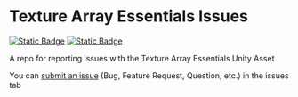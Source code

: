 # Texture Array Essentials Issues

[![Static Badge](https://img.shields.io/badge/Asset%20Store-grey?logo=unity)](https://assetstore.unity.com/packages/slug/306888)
[![Static Badge](https://img.shields.io/badge/Itch.io-grey?logo=itchdotio)](https://wilschack.itch.io/texture-array-essentials)

A repo for reporting issues with the Texture Array Essentials Unity Asset

You can [submit an issue](https://github.com/WilliamSchack/Texture-Array-Essentials-Issues/issues/new/choose) (Bug, Feature Request, Question, etc.) in the issues tab
